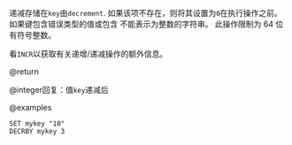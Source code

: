 递减存储在`key`由`decrement`.
如果该项不存在，则将其设置为`0`在执行操作之前。
如果键包含错误类型的值或包含
不能表示为整数的字符串。
此操作限制为 64 位有符号整数。

看`INCR`以获取有关递增/递减操作的额外信息。

@return

@integer回复：值`key`递减后

@examples

```cli
SET mykey "10"
DECRBY mykey 3
```
